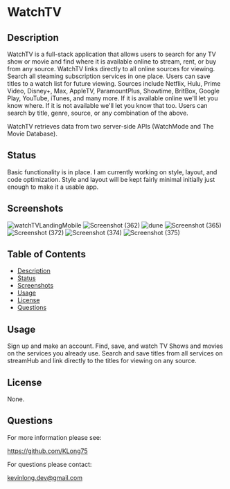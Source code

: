 # WatchTV

## Description

WatchTV is a full-stack application that allows users to search for any TV show or movie and find where it is available online to stream, rent, or buy from any source. WatchTV links directly to all online sources for viewing. Search all steaming subscription services in one place. Users can save titles to a watch list for future viewing. Sources include Netflix, Hulu, Prime Video, Disney+, Max, AppleTV, ParamountPlus, Showtime, BritBox, Google Play, YouTube, iTunes, and many more. If it is available online we'll let you know where. If it is not available we'll let you know that too. Users can search by title, genre, source, or any combination of the above.

WatchTV retrieves data from two server-side APIs (WatchMode and The Movie Database). 


## Status
Basic functionality is in place. I am currently working on style, layout, and code optimization. Style and layout will be kept fairly minimal initially just enough to make it a usable app.


## Screenshots
![watchTVLandingMobile](https://github.com/KLong75/stream-hub/assets/98487770/c0b85f7f-1397-4a09-bcde-490ac4bae0dd)
![Screenshot (362)](https://github.com/KLong75/stream-hub/assets/98487770/cd7f8ae0-747c-4639-b214-2c88b14d1c12)
![dune](https://github.com/KLong75/stream-hub/assets/98487770/abd261fd-3433-4d9a-8c03-7b93fb8e7140)
![Screenshot (365)](https://github.com/KLong75/stream-hub/assets/98487770/96eef6d7-4f9d-4836-9042-9f29d6ffd845)
![Screenshot (372)](https://github.com/KLong75/stream-hub/assets/98487770/9820fe5e-0c8a-4433-9685-9fe44d37848c)
![Screenshot (374)](https://github.com/KLong75/stream-hub/assets/98487770/1e325180-64fe-42b0-9393-3da942d6fe28)
![Screenshot (375)](https://github.com/KLong75/stream-hub/assets/98487770/6859ae5c-e073-4b05-ba48-1852c2169dfc)



## Table of Contents
- [Description](#description)
- [Status](#status)
- [Screenshots](#screenshots)
- [Usage](#usage)
- [License](#license)
- [Questions](#questions)

## Usage

Sign up and make an account. Find, save, and watch TV Shows and movies on the services you already use. Search and save titles from all services on streamHub and link directly to the titles for viewing on any source.

## License

None.

## Questions

For more information please see:

<https://github.com/KLong75>

For questions please contact:

[kevinlong.dev@gmail.com](mailto:kevinlong.dev@gmail.com)
